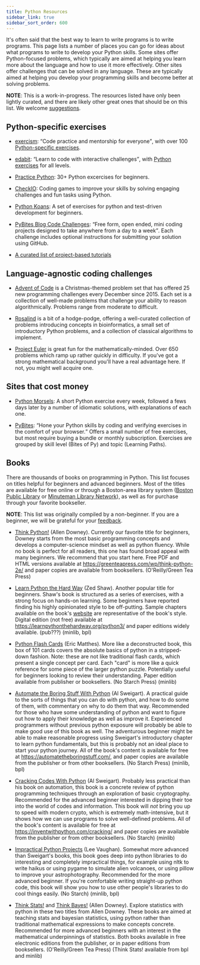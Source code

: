 ```yaml
---
title: Python Resources
sidebar_link: true
sidebar_sort_order: 600
---
```


It's often said that the best way to learn to write programs is to write programs. This page lists a number of places you can go for ideas about what programs to write to develop your Python skills. Some sites offer Python-focused problems, which typically are aimed at helping you learn more about the language and how to use it more effectively. Other sites offer challenges that can be solved in any language. These are typically aimed at helping you develop your programming skills and become better at solving problems.

**NOTE**: This is a work-in-progress. The resources listed have only been lightly curated, and there are likely other great ones that should be on this list. We welcome [suggestions](#edit-page).

## Python-specific exercises

- [exercism](https://exercism.io/): <q>Code practice and mentorship for everyone</q>, with over 100 [Python-specific exercises](https://exercism.io/tracks/python).

- [edabit](https://edabit.com/): <q>Learn to code with interactive challenges</q>, with [Python exercises](https://edabit.com/challenges/python3) for all levels.

- [Practice Python](https://www.practicepython.org/): 30+ Python excercises for beginners.

- [CheckIO](https://checkio.org/): Coding games to improve your skills by solving engaging challenges and fun tasks using Python.

- [Python Koans](https://github.com/gregmalcolm/python_koans): A set of exercises for python and test-driven development for beginners.

- [PyBites Blog Code Challenges](https://codechalleng.es/challenges/): <q>Free form, open ended, mini coding projects designed to take anywhere from a day to a week</q>. Each challenge includes optional instructions for submitting your solution using GitHub.

- [A curated list of project-based tutorials](https://github.com/tuvtran/project-based-learning#python)

## Language-agnostic coding challenges

- [Advent of Code](https://adventofcode.com/) is a Christmas-themed problem set that has offered 25 new programming challenges every December since 2015. Each set is a collection of well-made problems that challenge your ability to reason algorithmically. Problems range from moderate to difficult.

- [Rosalind](http://rosalind.info/problems/locations/) is a bit of a hodge-podge, offering a well-curated collection of problems introducing concepts in bioinformatics, a small set of introductory Python problems, and a collection of classical algorithms to implement.

- [Project Euler](https://projecteuler.net/) is great fun for the mathematically-minded. Over 650 problems which ramp up rather quickly in difficulty. If you've got a strong mathematical background you'll have a real advantage here. If not, you might well acquire one.

## Sites that cost money

- [Python Morsels](https://www.pythonmorsels.com/): A short Python exercise every week, followed a fews days later by a number of idiomatic solutions, with explanations of each one.

- [PyBites](https://codechalleng.es/): <q>Hone your Python skills by coding and verifying exercises in the comfort of your browser.</q> Offers a small number of free exercises, but most require buying a bundle or monthly subscription. Exercises are grouped by skill level (Bites of Py) and topic (Learning Paths).

## Books

There are thousands of books on programming in Python. This list focuses on titles helpful for beginners and advanced beginners. Most of the titles are available for free online or through a Boston-area library system ([Boston Public Library](https://www.bpl.org/) or [Minuteman Library Network](https://www.minlib.net/)), as well as for purchase through your favorite bookseller.

**NOTE**: This list was originally compiled by a non-beginner. If you are a beginner, we will be grateful for your [feedback](#edit-page).

- [Think Python!](https://greenteapress.com/wp/think-python-2e/) (Allen Downey). Currently our favorite title for beginners, Downey starts from the most basic programming concepts and develops a computer-science mindset as well as python fluency. While no book is perfect for all readers, this one has found broad appeal with many beginners. We recommend that you start here. Free PDF and HTML versions available at <https://greenteapress.com/wp/think-python-2e/> and paper copies are available from booksellers. (O'Reilly/Green Tea Press)

- [Learn Python the Hard Way](https://learnpythonthehardway.org/python3/) (Zed Shaw). Another popular title for beginners. Shaw's book is structured as a series of exercises, with a strong focus on hands-on learning. Some beginners have reported finding his highly opinionated style to be off-putting. Sample chapters available on the book's [website](https://learnpythonthehardway.org/python3/) are representative of the book's style. Digital edition (not free) available at <https://learnpythonthehardway.org/python3/> and paper editions widely available. (pub???) (minlib, bpl)

- [Python Flash Cards](https://nostarch.com/pythonflashcards) (Eric Matthes). More like a deconstructed book, this box of 101 cards covers the absolute basics of python in a stripped-down fashion. Note: these are not like traditional flash cards, which present a single concept per card. Each "card" is more like a quick reference for some piece of the larger python puzzle. Potentially useful for beginners looking to review their understanding. Paper edition available from publisher or booksellers. (No Starch Press) (minlib)

- [Automate the Boring Stuff With Python](https://automatetheboringstuff.com/) (Al Sweigart). A practical guide to the sorts of things that you can do with python, and how to do some of them, with commentary on why to do them that way. Recommended for those who have some understanding of python and want to figure out how to apply their knowledge as well as improve it. Experienced programmers without previous python exposure will probably be able to make good use of this book as well. The adventurous beginner might be able to make reasonable progress using Sweigart's introductory chapter to learn python fundamentals, but this is probably not an ideal place to start your python journey. All of the book's content is available for free at <https://automatetheboringstuff.com/>, and paper copies are available from the publisher or from other booksellers. (No Starch Press) (minlib, bpl)

- [Cracking Codes With Python](https://inventwithpython.com/cracking/) (Al Sweigart). Probably less practical than his book on automation, this book is a concrete review of python programming techniques through an exploration of basic cryptography. Recommended for the advanced beginner interested in dipping their toe into the world of codes and information. This book will *not* bring you up to speed with modern crypto, which is extremely math-intensive, but it shows how we can use programs to solve well-defined problems. All of the book's content is available for free at <https://inventwithpython.com/cracking/> and paper copies are available from the publisher or from other booksellers. (No Starch) (minlib)

- [Impractical Python Projects](https://nostarch.com/impracticalpythonprojects) (Lee Vaughan). Somewhat more advanced than Sweigart's books, this book goes deep into python libraries to do interesting and completely impractical things, for example using nltk to write haikus or using pygame to simulate alien volcanoes, or using pillow to improve your astrophotography. Recommended for the more advanced beginner. If you're comfortable writing straight-up python code, this book will show you how to use other people's libraries to do cool things easily. (No Starch) (minlib, bpl)

- [Think Stats!](https://greenteapress.com/wp/think-stats-2e/) and [Think Bayes!](http://greenteapress.com/wp/think-bayes/) (Allen Downey). Explore statistics with python in these two titles from Allen Downey. These books are aimed at teaching stats and bayesian statistics, using python rather than traditional mathematical expressions to make concepts concrete. Recommended for more advanced beginners with an interest in the mathematical underpinnings of statistics. Both books available in free electronic editions from the publisher, or in paper editions from booksellers. (O'Reilly/Green Tea Press) (Think Stats! available from bpl and minlib)
